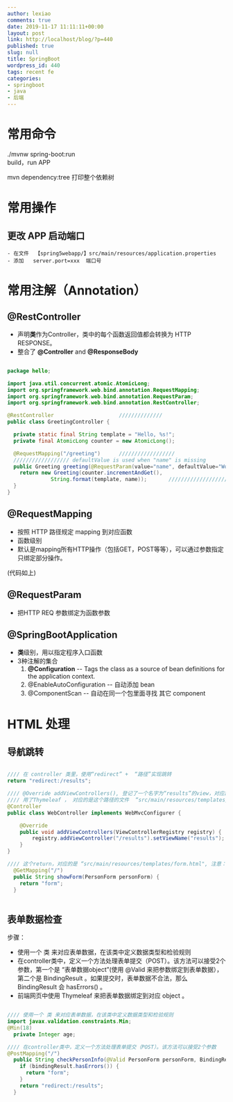 ```yaml
---
author: lexiao
comments: true
date: 2019-11-17 11:11:11+00:00
layout: post
link: http://localhost/blog/?p=440
published: true
slug: null
title: SpringBoot
wordpress_id: 440
tags: recent fe
categories:
- springboot
- java
- 后端
---
```


# 常用命令

./mvnw spring-boot:run        
                            build，run APP

mvn dependency:tree
                            打印整个依赖树



# 常用操作

## 更改 APP 启动端口

    - 在文件  【spring5webapp/】src/main/resources/application.properties
    - 添加   server.port=xxx  端口号


# 常用注解（Annotation）

## @RestController 

- 声明**类**作为Controller，类中的每个函数返回值都会转换为 HTTP RESPONSE。
- 整合了  **@Controller** and **@ResponseBody** 

```java

package hello;

import java.util.concurrent.atomic.AtomicLong;
import org.springframework.web.bind.annotation.RequestMapping;
import org.springframework.web.bind.annotation.RequestParam;
import org.springframework.web.bind.annotation.RestController;

@RestController                     //////////////
public class GreetingController {

  private static final String template = "Hello, %s!";
  private final AtomicLong counter = new AtomicLong();

  @RequestMapping("/greeting")      //////////////////
  ////////////////// defaultValue is used when "name" is missing
  public Greeting greeting(@RequestParam(value="name", defaultValue="World") String name) {                 /////////////////////////
    return new Greeting(counter.incrementAndGet(),
              String.format(template, name));       ///////////////////
  }
}

```

## @RequestMapping 

- 按照 HTTP 路径规定 mapping 到对应函数
- 函数级别
- 默认是mapping所有HTTP操作（包括GET，POST等等），可以通过参数指定只绑定部分操作。

(代码如上)


## @RequestParam

- 把HTTP REQ 参数绑定为函数参数


## @SpringBootApplication

- **类**级别，用以指定程序入口函数
- 3种注解的集合
  1. **@Configuration** -- Tags the class as a source of bean definitions for the application context.
  2. @EnableAutoConfiguration -- 自动添加 bean
  3. @ComponentScan -- 自动在同一个包里面寻找 其它 component


# HTML 处理

## 导航跳转

```java

//// 在 controller 类里，使用“redirect” +  “路径”实现跳转
return "redirect:/results";

//// @Override addViewControllers(), 登记了一个名字为“results”的view，对应路径“/results”
//// 用了Thymeleaf ， 对应的是这个路径的文件  “src/main/resources/templates/results.html”
@Controller
public class WebController implements WebMvcConfigurer {

    @Override
    public void addViewControllers(ViewControllerRegistry registry) {
        registry.addViewController("/results").setViewName("results");
    }
}

//// 这个return，对应的是 “src/main/resources/templates/form.html", 注意：不需要写 后缀 .html
  @GetMapping("/")
  public String showForm(PersonForm personForm) {
    return "form";
  }



```

## 表单数据检查

步骤：
- 使用一个 类 来对应表单数据，在该类中定义数据类型和检验规则
- 在controller类中，定义一个方法处理表单提交（POST）。该方法可以接受2个参数，第一个是 “表单数据object”(使用 @Valid 来把参数绑定到表单数据），第二个是 BindingResult 。如果提交时，表单数据不合法，那么 BindingResult 会 hasErrors()   。
- 前端网页中使用 Thymeleaf 来把表单数据绑定到对应 object 。

```java

//// 使用一个 类 来对应表单数据，在该类中定义数据类型和检验规则
import javax.validation.constraints.Min;
@Min(18)
  private Integer age;

//// 在controller类中，定义一个方法处理表单提交（POST）。该方法可以接受2个参数
@PostMapping("/")
  public String checkPersonInfo(@Valid PersonForm personForm, BindingResult bindingResult) {
    if (bindingResult.hasErrors()) {
      return "form";
    }
    return "redirect:/results";
  }

```











